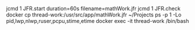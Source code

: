 jcmd 1 JFR.start duration=60s filename=mathWork.jfr
jcmd 1 JFR.check
docker cp thread-work:/usr/src/app/mathWork.jfr ~/Projects
ps -p 1 -Lo pid,lwp,nlwp,ruser,pcpu,stime,etime
docker exec -it thread-work /bin/bash


